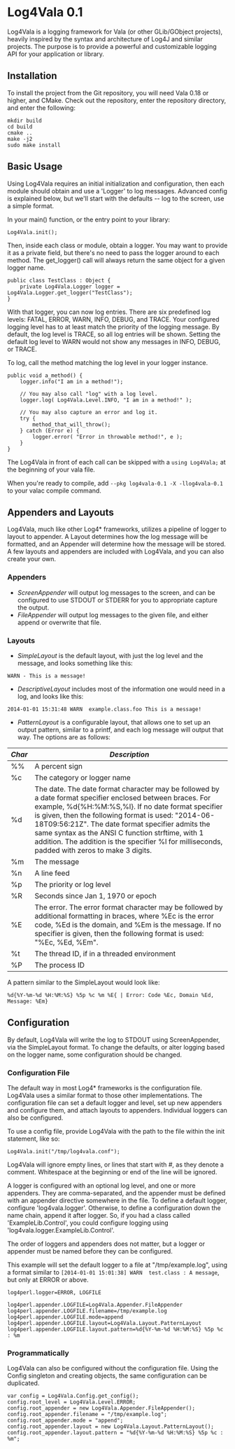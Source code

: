 # Log4Vala 0.1

Log4Vala is a logging framework for Vala (or other GLib/GObject projects),
heavily inspired by the syntax and architecture of Log4J and similar projects.
The purpose is to provide a powerful and customizable logging API for your
application or library.

## Installation

To install the project from the Git repository, you will need Vala 0.18 or
higher, and CMake. Check out the repository, enter the repository directory,
and enter the following:

```
mkdir build
cd build
cmake ..
make -j2
sudo make install
```

## Basic Usage

Using Log4Vala requires an initial initialization and configuration, then
each module should obtain and use a 'Logger' to log messages. Advanced config
is explained below, but we'll start with the defaults -- log to the screen,
use a simple format.

In your main() function, or the entry point to your library:

```
Log4Vala.init();
```

Then, inside each class or module, obtain a logger. You may want to provide it
as a private field, but there's no need to pass the logger around to each
method. The get_logger() call will always return the same object for a given
logger name.

```
public class TestClass : Object {
	private Log4Vala.Logger logger = Log4Vala.Logger.get_logger("TestClass");
}
```

With that logger, you can now log entries. There are six predefined log levels:
FATAL, ERROR, WARN, INFO, DEBUG, and TRACE. Your configured logging level has to
at least match the priority of the logging message. By default, the log level is
TRACE, so all log entries will be shown. Setting the default log level to WARN
would not show any messages in INFO, DEBUG, or TRACE.

To log, call the method matching the log level in your logger instance.

```
public void a_method() {
	logger.info("I am in a method!");

	// You may also call "log" with a log level.
	logger.log( Log4Vala.Level.INFO, "I am in a method!" );

	// You may also capture an error and log it.
	try {
		method_that_will_throw();
	} catch (Error e) {
		logger.error( "Error in throwable method!", e );
	}
}
```

The Log4Vala in front of each call can be skipped with a ```using Log4Vala;``` at
the beginning of your vala file.

When you're ready to compile, add ```--pkg log4vala-0.1 -X -llog4vala-0.1``` to
your valac compile command.

## Appenders and Layouts

Log4Vala, much like other Log4* frameworks, utilizes a pipeline of logger to
layout to appender. A Layout determines how the log message will be formatted,
and an Appender will determine how the message will be stored. A few layouts
and appenders are included with Log4Vala, and you can also create your own.

### Appenders

* *ScreenAppender* will output log messages to the screen, and can be configured
to use STDOUT or STDERR for you to appropriate capture the output.
* *FileAppender* will output log messages to the given file, and either append
or overwrite that file.

### Layouts

* *SimpleLayout* is the default layout, with just the log level and the message,
and looks something like this:
```
WARN - This is a message!
```
* *DescriptiveLayout* includes most of the information one would need in a log,
and looks like this:
```
2014-01-01 15:31:48 WARN  example.class.foo This is a message!
```
* *PatternLayout* is a configurable layout, that allows one to set up an output
pattern, similar to a printf, and each log message will output that way. The options are as follows:

 | *Char* | *Description* |
 |--------|---------------|
 | %%     | A percent sign |
 | %c     | The category or logger name |
 | %d     | The date. The date format character may be followed by a date format specifier enclosed between braces. For example, %d{%H:%M:%S,%l}. If no date format specifier is given, then the following format is used: "2014-06-18T09:56:21Z". The date format specifier admits the same syntax as the ANSI C function strftime, with 1 addition. The addition is the specifier %l for milliseconds, padded with zeros to make 3 digits. |
 | %m     | The message |
 | %n     | A line feed |
 | %p     | The priority or log level |
 | %R     | Seconds since Jan 1, 1970 or epoch |
 | %E     | The error. The error format character may be followed by additional formatting in braces, where %Ec is the error code, %Ed is the domain, and %Em is the message. If no specifier is given, then the following format is used: "%Ec, %Ed, %Em". |
 | %t     | The thread ID, if in a threaded environment |
 | %P     | The process ID |

A pattern similar to the SimpleLayout would look like:
```
%d{%Y-%m-%d %H:%M:%S} %5p %c %m %E{ | Error: Code %Ec, Domain %Ed, Message: %Em}
```

## Configuration

By default, Log4Vala will write the log to STDOUT using ScreenAppender, via the
SimpleLayout format. To change the defaults, or alter logging based on the
logger name, some configuration should be changed.

### Configuration File

The default way in most Log4* frameworks is the configuration file. Log4Vala
uses a similar format to those other implementations. The configuration file
can set a default logger and level, set up new appenders and configure them, and
attach layouts to appenders. Individual loggers can also be configured.

To use a config file, provide Log4Vala with the path to the file within the init
statement, like so:

```
Log4Vala.init("/tmp/log4vala.conf");
```

Log4Vala will ignore empty lines, or lines that start with *#*, as they denote
a comment. Whitespace at the beginning or end of the line will be ignored.

A logger is configured with an optional log level, and one or more appenders.
They are comma-separated, and the appender must be defined with an appender
directive somewhere in the file. To define a default logger, configure
'log4vala.logger'. Otherwise, to define a configuration down the name chain, 
append it after logger. So, if you had a class called 'ExampleLib.Control', you
could configure logging using 'log4vala.logger.ExampleLib.Control'.

The order of loggers and appenders does not
matter, but a logger or appender must be named before they can be configured.

This example will set the default logger to a file at "/tmp/example.log", using
a format similar to ```[2014-01-01 15:01:38] WARN  test.class : A message```,
but only at ERROR or above.

```
log4perl.logger=ERROR, LOGFILE
    
log4perl.appender.LOGFILE=Log4Vala.Appender.FileAppender
log4perl.appender.LOGFILE.filename=/tmp/example.log
log4perl.appender.LOGFILE.mode=append
log4perl.appender.LOGFILE.layout=Log4Vala.Layout.PatternLayout
log4perl.appender.LOGFILE.layout.pattern=%d{%Y-%m-%d %H:%M:%S} %5p %c : %m
```

### Programmatically

Log4Vala can also be configured without the configuration file. Using the
Config singleton and creating objects, the same configuration can be duplicated.

```
var config = Log4Vala.Config.get_config();
config.root_level = Log4Vala.Level.ERROR;
config.root_appender = new Log4Vala.Appender.FileAppender();
config.root_appender.filename = "/tmp/example.log";
config.root_appender.mode = "append";
config.root_appender.layout = new Log4Vala.Layout.PatternLayout();
config.root_appender.layout.pattern = "%d{%Y-%m-%d %H:%M:%S} %5p %c : %m";
```
